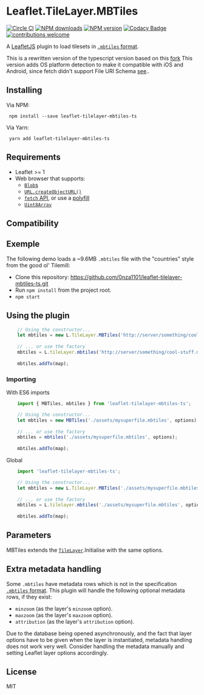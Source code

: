 # Leaflet.TileLayer.MBTiles 
[![Circle CI][circleci-image]][circleci-url] [![NPM downloads][npm-download-image]][npm-url] [![NPM version][npm-image]][npm-url] [![Codacy Badge][Codacy-image]][Codacy-url] [![contributions welcome][contribution-image]][issue-page] 

A [LeafletJS](http://www.leafletjs.com) plugin to load tilesets in [`.mbtiles` format](https://github.com/mapbox/mbtiles-spec).

This is a rewritten version of the typescript version based on this [fork](https://gitlab.com/WorldMaker/Leaflet.TileLayer.MBTiles)
This version adds OS platform detection to make it compatible with iOS and Android, since fetch didn't support File URI Schema [see](https://github.com/github/fetch/pull/92#issuecomment-140665932)..

## Installing
Via NPM:
```
 npm install --save leaflet-tilelayer-mbtiles-ts
```

Via Yarn:
```
 yarn add leaflet-tilelayer-mbtiles-ts
```
## Requirements
  *  Leaflet >= 1
  *  Web browser that supports:
     * [`Blob`s](https://developer.mozilla.org/en-US/docs/Web/API/Blob)
     * [`URL.createObjectURL()`](https://developer.mozilla.org/en-US/docs/Web/API/URL/createObjectURL)
     * [`fetch` API](https://developer.mozilla.org/en-US/docs/Web/API/Fetch_API), or use a [polyfill](https://github.com/github/fetch)
     * [`Uint8Array`](https://developer.mozilla.org/en-US/docs/Web/JavaScript/Reference/Global_Objects/Uint8Array)

## Compatibility
## Exemple

The following demo loads a ~9.6MB `.mbtiles` file with the "countries" style from the good ol' Tilemill:

*  Clone this repository: https://github.com/0nza1101/leaflet-tilelayer-mbtiles-ts.git
*  Run `npm install` from the project root.
*  `npm start`
## Using the plugin
```javascript
    // Using the constructor...
    let mbtiles = new L.TileLayer.MBTiles('http://server/something/cool-stuff.mbtiles', options);
    
    // ... or use the factory
    mbtiles = L.tileLayer.mbtiles('http://server/something/cool-stuff.mbtiles', options);
    
    mbtiles.addTo(map);
```
### Importing
With ES6 imports
```javascript
    import { MBTiles, mbtiles } from 'leaflet-tilelayer-mbtiles-ts';

    // Using the constructor...
    let mbtiles = new MBTiles('./assets/mysuperfile.mbtiles', options);
    
    // ... or use the factory
    mbtiles = mbtiles('./assets/mysuperfile.mbtiles', options);
    
    mbtiles.addTo(map);
```
Global
```javascript
    import 'leaflet-tilelayer-mbtiles-ts';

    // Using the constructor...
    let mbtiles = new L.TileLayer.MBTiles('./assets/mysuperfile.mbtiles', options);
    
    // ... or use the factory
    mbtiles = L.tilelayer.mbtiles('./assets/mysuperfile.mbtiles', options);
    
    mbtiles.addTo(map);
```
## Parameters

MBTiles extends the [`TileLayer`](https://leafletjs.com/reference#tilelayer).Initialise with the same options.
## Extra metadata handling

Some `.mbtiles` have metadata rows which is not in the specification [`.mbtiles` format](https://github.com/mapbox/mbtiles-spec).
This plugin will handle the following optional metadata rows, if they exist:

*  `minzoom` (as the layer's `minzoom` option).
*  `maxzoom` (as the layer's `maxzoom` option).
*  `attribution` (as the layer's `attribution` option).


Due to the database being opened asynchronously, and the fact that layer options
have to be given when the layer is instantiated, metadata handling does not work
very well. Consider handling the metadata manually and setting Leaflet layer options accordingly.


## License

MIT

[npm-image]: https://badge.fury.io/js/leaflet-tilelayer-mbtiles-ts.svg
[npm-url]: https://www.npmjs.com/package/leaflet-tilelayer-mbtiles-ts

[npm-download-image]: https://img.shields.io/npm/dt/leaflet-tilelayer-mbtiles-ts.svg

[Codacy-image]: https://app.codacy.com/project/badge/Grade/4e6407ff274c41e1afabe02e75c582b0
[Codacy-url]: https://www.codacy.com/gh/0nza1101/leaflet-tilelayer-mbtiles-ts/dashboard?utm_source=github.com&amp;utm_medium=referral&amp;utm_content=0nza1101/leaflet-tilelayer-mbtiles-ts&amp;utm_campaign=Badge_Grade

[HitCount-image]: http://hits.dwyl.com/0nza1101/leaflet-tilelayer-mbtiles-ts.svg
[HitCount-url]: http://hits.dwyl.com/0nza1101/leaflet-tilelayer-mbtiles-ts

[contribution-image]: https://img.shields.io/badge/contributions-welcome-brightgreen.svg?style=flat
[issue-page]: https://github.com/0nza1101/leaflet-tilelayer-mbtiles-ts/issues

[Codacy-image]: https://app.codacy.com/project/badge/Grade/4e6407ff274c41e1afabe02e75c582b0
[Codacy-url]: https://www.codacy.com/gh/0nza1101/leaflet-tilelayer-mbtiles-ts/dashboard?utm_source=github.com&amp;utm_medium=referral&amp;utm_content=0nza1101/leaflet-tilelayer-mbtiles-ts&amp;utm_campaign=Badge_Grade

[circleci-image]: https://circleci.com/gh/0nza1101/leaflet-tilelayer-mbtiles-ts/tree/master.svg?style=shield
[circleci-url]: https://circleci.com/gh/0nza1101/leaflet-tilelayer-mbtiles-ts/tree/master